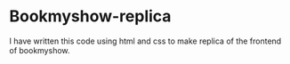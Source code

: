 # Bookmyshow-replica
I have written this code using html and css to make replica of the frontend of bookmyshow. 

